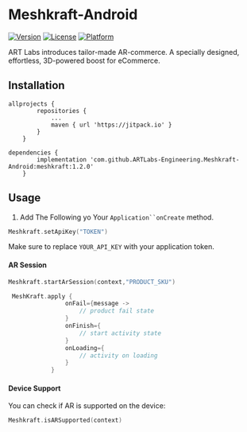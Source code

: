 # Meshkraft-Android
[![Version](https://img.shields.io/badge/Version-v0.0.1-orange)](https://cocoapods.org/pods/Meshkraft)
[![License](https://img.shields.io/cocoapods/l/Meshkraft.svg?style=flat)](https://cocoapods.org/pods/Meshkraft)
[![Platform](https://img.shields.io/badge/Platform-Android-green)](https://cocoapods.org/pods/Meshkraft)

ART Labs introduces tailor-made AR-commerce. A specially designed, effortless, 3D-powered boost for eCommerce.

## Installation
```
allprojects {
		repositories {
			...
			maven { url 'https://jitpack.io' }
		}
	}
```

```
dependencies {
        implementation 'com.github.ARTLabs-Engineering.Meshkraft-Android:meshkraft:1.2.0'
	}
```

## Usage

1. Add The Following yo Your `Application``onCreate` method.
```Kotlin
Meshkraft.setApiKey("TOKEN")
```
Make sure to replace `YOUR_API_KEY` with your application token.

#### AR Session

```Kotlin
Meshkraft.startArSession(context,"PRODUCT_SKU")
```

```Kotlin
 MeshKraft.apply {
                onFail={message ->
                    // product fail state
                }
                onFinish={
                    // start activity state
                }
                onLoading={
                    // activity on loading
                }
            }
```

#### Device Support

You can check if AR is supported on the device:

```Kotlin
Meshkraft.isARSupported(context)
```